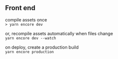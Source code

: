 ## Front end
compile assets once  
`> yarn encore dev`

or, recompile assets automatically when files change  
`yarn encore dev --watch`

on deploy, create a production build  
`yarn encore production`